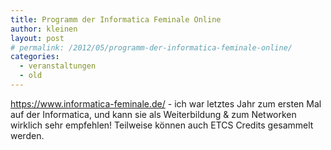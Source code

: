 ```yaml
---
title: Programm der Informatica Feminale Online
author: kleinen
layout: post
# permalink: /2012/05/programm-der-informatica-feminale-online/
categories:
  - veranstaltungen
  - old
---
```

<https://www.informatica-feminale.de/> - ich war letztes Jahr zum ersten Mal auf der Informatica, und kann sie als Weiterbildung & zum Networken wirklich sehr empfehlen! Teilweise können auch ETCS Credits gesammelt werden.

